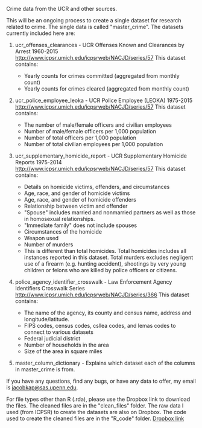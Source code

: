 Crime data from the UCR and other sources.

This will be an ongoing process to create a single dataset for research related to crime. The single data is called "master\_crime". The datasets currently included here are:

1.  ucr\_offenses\_clearances - UCR Offenses Known and Clearances by Arrest 1960-2015 <http://www.icpsr.umich.edu/icpsrweb/NACJD/series/57>
    This dataset contains:
    -   Yearly counts for crimes committed (aggregated from monthly count)
    -   Yearly counts for crimes cleared (aggregated from monthly count)

2.  ucr\_police\_employee\_leoka - UCR Police Employee (LEOKA) 1975-2015 <http://www.icpsr.umich.edu/icpsrweb/NACJD/series/57>
    This dataset contains:
    -   The number of male/female officers and civilian employees
    -   Number of male/female officers per 1,000 population
    -   Number of total officers per 1,000 population
    -   Number of total civilian employees per 1,000 population

3.  ucr\_supplementary\_homicide\_report - UCR Supplementary Homicide Reports 1975-2014 <http://www.icpsr.umich.edu/icpsrweb/NACJD/series/57>
    This dataset contains:
    -   Details on homicide victims, offenders, and circumstances
    -   Age, race, and gender of homicide victims
    -   Age, race, and gender of homicide offenders
    -   Relationship between victim and offender
    -   "Spouse" includes married and nonmarried partners as well as those in homosexual relationships.
    -   "Immediate family" does not include spouses
    -   Circumstances of the homicide
    -   Weapon used
    -   Number of murders
    -   This is different than total homicides. Total homicides includes all instances reported in this dataset. Total murders excludes negligent use of a firearm (e.g. hunting accident), shootings by very young children or felons who are killed by police officers or citizens.

4.  police\_agency\_identifier\_crosswalk - Law Enforcement Agency Identifiers Crosswalk Series <http://www.icpsr.umich.edu/icpsrweb/NACJD/series/366>
    This dataset contains:
    -   The name of the agency, its county and census name, address and longitude/latitude.
    -   FIPS codes, census codes, csllea codes, and lemas codes to connect to various datasets
    -   Federal judicial district
    -   Number of households in the area
    -   Size of the area in square miles

5.  master\_column\_dictionary - Explains which dataset each of the columns in master\_crime is from.

If you have any questions, find any bugs, or have any data to offer, my email is <jacobkap@sas.upenn.edu>.

For file types other than R (.rda), please use the Dropbox link to download the files. The cleaned files are in the "clean\_files" folder. The raw data I used (from ICPSR) to create the datasets are also on Dropbox. The code used to create the cleaned files are in the "R\_code" folder. [Dropbox link](https://www.dropbox.com/sh/9jy8ds057h7m00d/AACC082n_hahaKooNnxuJBs7a?dl=0)
